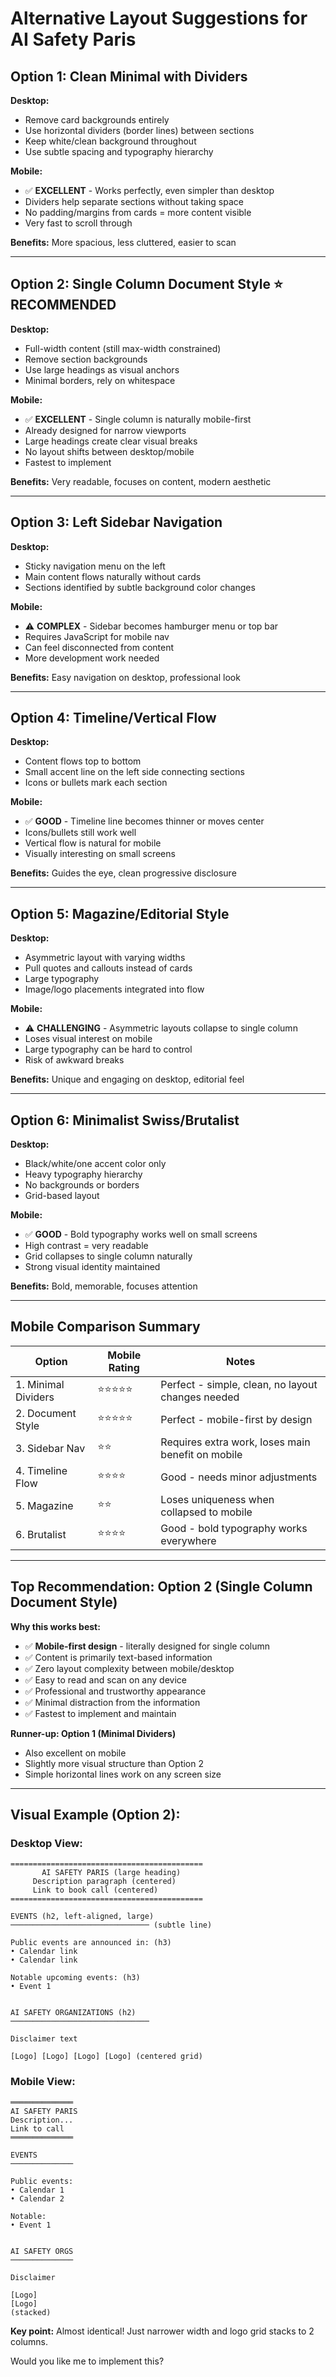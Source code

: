 # Alternative Layout Suggestions for AI Safety Paris

## Option 1: Clean Minimal with Dividers
**Desktop:**
- Remove card backgrounds entirely
- Use horizontal dividers (border lines) between sections
- Keep white/clean background throughout
- Use subtle spacing and typography hierarchy

**Mobile:**
- ✅ **EXCELLENT** - Works perfectly, even simpler than desktop
- Dividers help separate sections without taking space
- No padding/margins from cards = more content visible
- Very fast to scroll through

**Benefits:** More spacious, less cluttered, easier to scan

---

## Option 2: Single Column Document Style ⭐ RECOMMENDED
**Desktop:**
- Full-width content (still max-width constrained)
- Remove section backgrounds
- Use large headings as visual anchors
- Minimal borders, rely on whitespace

**Mobile:**
- ✅ **EXCELLENT** - Single column is naturally mobile-first
- Already designed for narrow viewports
- Large headings create clear visual breaks
- No layout shifts between desktop/mobile
- Fastest to implement

**Benefits:** Very readable, focuses on content, modern aesthetic

---

## Option 3: Left Sidebar Navigation
**Desktop:**
- Sticky navigation menu on the left
- Main content flows naturally without cards
- Sections identified by subtle background color changes

**Mobile:**
- ⚠️ **COMPLEX** - Sidebar becomes hamburger menu or top bar
- Requires JavaScript for mobile nav
- Can feel disconnected from content
- More development work needed

**Benefits:** Easy navigation on desktop, professional look

---

## Option 4: Timeline/Vertical Flow
**Desktop:**
- Content flows top to bottom
- Small accent line on the left side connecting sections
- Icons or bullets mark each section

**Mobile:**
- ✅ **GOOD** - Timeline line becomes thinner or moves center
- Icons/bullets still work well
- Vertical flow is natural for mobile
- Visually interesting on small screens

**Benefits:** Guides the eye, clean progressive disclosure

---

## Option 5: Magazine/Editorial Style
**Desktop:**
- Asymmetric layout with varying widths
- Pull quotes and callouts instead of cards
- Large typography
- Image/logo placements integrated into flow

**Mobile:**
- ⚠️ **CHALLENGING** - Asymmetric layouts collapse to single column
- Loses visual interest on mobile
- Large typography can be hard to control
- Risk of awkward breaks

**Benefits:** Unique and engaging on desktop, editorial feel

---

## Option 6: Minimalist Swiss/Brutalist
**Desktop:**
- Black/white/one accent color only
- Heavy typography hierarchy
- No backgrounds or borders
- Grid-based layout

**Mobile:**
- ✅ **GOOD** - Bold typography works well on small screens
- High contrast = very readable
- Grid collapses to single column naturally
- Strong visual identity maintained

**Benefits:** Bold, memorable, focuses attention

---

## Mobile Comparison Summary

| Option | Mobile Rating | Notes |
|--------|---------------|-------|
| 1. Minimal Dividers | ⭐⭐⭐⭐⭐ | Perfect - simple, clean, no layout changes needed |
| 2. Document Style | ⭐⭐⭐⭐⭐ | Perfect - mobile-first by design |
| 3. Sidebar Nav | ⭐⭐ | Requires extra work, loses main benefit on mobile |
| 4. Timeline Flow | ⭐⭐⭐⭐ | Good - needs minor adjustments |
| 5. Magazine | ⭐⭐ | Loses uniqueness when collapsed to mobile |
| 6. Brutalist | ⭐⭐⭐⭐ | Good - bold typography works everywhere |

---

## Top Recommendation: Option 2 (Single Column Document Style)

**Why this works best:**
- ✅ **Mobile-first design** - literally designed for single column
- ✅ Content is primarily text-based information
- ✅ Zero layout complexity between mobile/desktop
- ✅ Easy to read and scan on any device
- ✅ Professional and trustworthy appearance
- ✅ Minimal distraction from the information
- ✅ Fastest to implement and maintain

**Runner-up: Option 1 (Minimal Dividers)**
- Also excellent on mobile
- Slightly more visual structure than Option 2
- Simple horizontal lines work on any screen size

---

## Visual Example (Option 2):

### Desktop View:
```
===========================================
       AI SAFETY PARIS (large heading)
     Description paragraph (centered)
     Link to book call (centered)
===========================================

EVENTS (h2, left-aligned, large)
─────────────────────────────── (subtle line)

Public events are announced in: (h3)
• Calendar link
• Calendar link

Notable upcoming events: (h3)
• Event 1


AI SAFETY ORGANIZATIONS (h2)
───────────────────────────────

Disclaimer text

[Logo] [Logo] [Logo] [Logo] (centered grid)
```

### Mobile View:
```
══════════════
AI SAFETY PARIS
Description...
Link to call
══════════════

EVENTS
──────────────

Public events:
• Calendar 1
• Calendar 2

Notable:
• Event 1


AI SAFETY ORGS
──────────────

Disclaimer

[Logo]
[Logo]
(stacked)
```

**Key point:** Almost identical! Just narrower width and logo grid stacks to 2 columns.

Would you like me to implement this?
